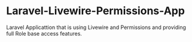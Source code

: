 # Laravel-Livewire-Permissions-App
Laravel Applicattion that is using Livewire and Permissions and providing full Role base access features.
